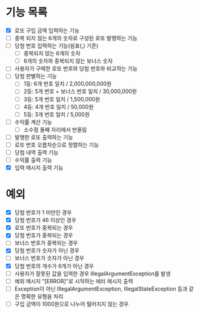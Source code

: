 # 기능 목록
- [x] 로또 구입 금액 입력하는 기능
- [ ] 중복 되지 않는 6개의 숫자로 구성된 로또 발행하는 기능
- [ ] 당첨 번호 입력하는 기능(쉼표(,) 기준)
  - [ ] 중복되지 않는 6개의 숫자
  - [ ] 6개의 숫자와 중복되지 않는 보너스 숫자
- [ ] 사용자가 구매한 로또 번호와 당첨 번호와 비교하는 기능
- [ ] 당첨 판별하는 기능
  - [ ] 1등: 6개 번호 일치 / 2,000,000,000원
  - [ ] 2등: 5개 번호 + 보너스 번호 일치 / 30,000,000원
  - [ ] 3등: 5개 번호 일치 / 1,500,000원
  - [ ] 4등: 4개 번호 일치 / 50,000원
  - [ ] 5등: 3개 번호 일치 / 5,000원 
- [ ] 수익률 계산 기능
  - [ ] 소수점 둘째 자리에서 반올림 
- [ ] 발행한 로또 출력하는 기능
- [ ] 로또 번호 오름차순으로 정렬하는 기능
- [ ] 당첨 내역 출력 기능
- [ ] 수익률 출력 기능
- [x] 입력 메시지 출력 기능

# 예외
- [x] 당첨 번호가 1 미만인 경우
- [x] 당첨 번호가 46 이상인 경우
- [x] 로또 번호가 중복되는 경우
- [x] 당첨 번호가 중복되는 경우
- [ ] 보너스 번호가 중복되는 경우
- [x] 당첨 번호가 숫자가 아닌 경우
- [ ] 보너스 번호가 숫자가 아닌 경우
- [x] 당첨 번호의 개수가 6개가 아닌 경우
- [ ] 사용자가 잘못된 값을 입력한 경우 IllegalArgumentException를 발생
- [ ] 예외 메시지 "[ERROR]"로 시작하는 에러 메시지 출력
- [ ] Exception이 아닌 IllegalArgumentException, IllegalStateException 등과 같은 명확한 유형을 처리
- [ ] 구입 금액이 1000원으로 나누어 떨어지지 않는 경우